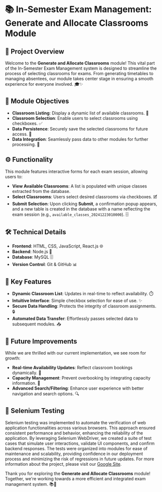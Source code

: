 # 📚 In-Semester Exam Management: Generate and Allocate Classrooms Module

## 🌟 Project Overview
Welcome to the **Generate and Allocate Classrooms** module! This vital part of the In-Semester Exam Management system is designed to streamline the process of selecting classrooms for exams. From generating timetables to managing absentees, our module takes center stage in ensuring a smooth experience for everyone involved. 🎓✨

## 🎯 Module Objectives
- **Classroom Listing**: Display a dynamic list of available classrooms. 🏫
- **Classroom Selection**: Enable users to select classrooms using checkboxes. ✅
- **Data Persistence**: Securely save the selected classrooms for future access. 💾
- **Data Integration**: Seamlessly pass data to other modules for further processing. 🔄

## ⚙️ Functionality
This module features interactive forms for each exam session, allowing users to:
- **View Available Classrooms**: A list is populated with unique classes extracted from the database.
- **Select Classrooms**: Users select desired classrooms via checkboxes. 🗹
- **Submit Selection**: Upon clicking **Submit**, a confirmation popup appears, and a new table is created in the database with a name reflecting the exam session (e.g., `available_classes_20241223010000`). 🗄️

## 🛠️ Technical Details
- **Frontend**: HTML, CSS, JavaScript, React.js 🌐
- **Backend**: Node.js 🚀
- **Database**: MySQL 🗄️
- **Version Control**: Git & GitHub 📊

## 🌟 Key Features
- **Dynamic Classroom List**: Updates in real-time to reflect availability. ⏱️
- **Intuitive Interface**: Simple checkbox selection for ease of use. ✨
- **Secure Data Handling**: Protects the integrity of classroom assignments. 🔒
- **Automated Data Transfer**: Effortlessly passes selected data to subsequent modules. 📥

## 🚀 Future Improvements
While we are thrilled with our current implementation, we see room for growth:
- **Real-time Availability Updates**: Reflect classroom bookings dynamically. 🔄
- **Capacity Management**: Prevent overbooking by integrating capacity information. 📏
- **Advanced Search/Filtering**: Enhance user experience with better navigation and search options. 🔍

## 🤖 Selenium Testing
Selenium testing was implemented to automate the verification of web application functionalities across various browsers. This approach ensured consistent performance and behavior, enhancing the reliability of the application. By leveraging Selenium WebDriver, we created a suite of test cases that simulate user interactions, validate UI components, and confirm backend responses. The tests were organized into modules for ease of maintenance and scalability, providing confidence in our deployment process and minimizing the risk of regressions in future updates.
For more information about the project, please visit our [Google Site](https://sites.google.com/view/webtechportfoliokadappa/home).

Thank you for exploring the **Generate and Allocate Classrooms** module! Together, we're working towards a more efficient and integrated exam management system. 📚🎉
